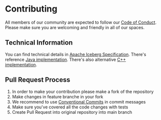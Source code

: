 # Contributing

All members of our community are expected to follow our [Code of Conduct](CODE_OF_CONDUCT.md). Please make sure you are
welcoming and friendly in all of our spaces.

## Technical Information

You can find technical details in [Apache Iceberg Specification](https://iceberg.apache.org/spec/).
There's reference [Java implementation](https://github.com/apache/iceberg). There's also alternative
[C++ implementation](https://github.com/apache/iceberg-cpp).

## Pull Request Process

1. In order to make your contribution please make a fork of the repository
2. Make changes in feature branche in your fork
3. We recommend to use [Conventional Commits](https://www.conventionalcommits.org/) in commit messages
4. Make sure you've covered all the code changes with tests
5. Create Pull Request into original repository into main branch
